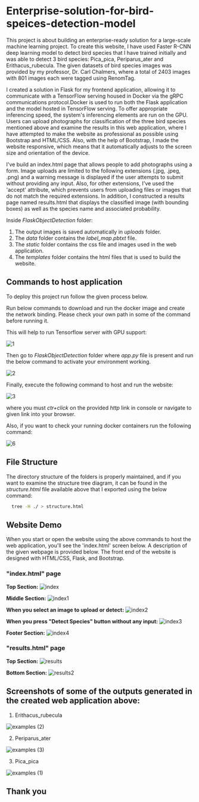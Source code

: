 # Enterprise-solution-for-bird-speices-detection-model

This project is about building an enterprise-ready solution for a large-scale machine learning project. To create this website, I have used Faster R-CNN deep learning model to detect bird species that I have trained initially and was able to detect 3 bird species:  Pica_pica, Periparus_ater and Erithacus_rubecula. The given datasets of bird species images was provided by my  professor, Dr. Carl Chalmers, where a total of 2403 images with 801 images each were tagged using RenomTag.

I created a solution in Flask for my frontend application, allowing it to communicate with a TensorFlow serving housed in Docker via the gRPC communications protocol.Docker is used to run both the Flask application and the model hosted in TensorFlow serving. To offer appropriate inferencing speed, the system's inferencing elements are run on the GPU. Users can upload photographs for classification of the three bird species mentioned above and examine the results in this web application, where I have attempted to make the website as professional as possible using Bootstrap and HTML/CSS. Also, with the help of Bootstrap, I made the website responsive, which means that it automatically adjusts to the screen size and orientation of the device.

I've build an index.html page that allows people to add photographs using a form. Image uploads are limited to the following extensions (.jpg, .jpeg, .png) and a warning message is displayed if the user attempts to submit without providing any input. Also, for other extensions, I've used the 'accept' attribute, which prevents users from uploading files or images that do not match the required extensions. In addition, I constructed a results page named results.html that displays the classified image (with bounding boxes) as well as the species name and associated probability. 

Inside *FlaskObjectDetection* folder:

1. The output images is saved automatically in *uploads* folder.
2. The *data* folder contains the *label_map.pbtxt* file.
3. The *static* folder contains the css file and images used in the web application.
4. The *templates* folder contains the html files that is used to build the website. 

## Commands to host application

To deploy this project run follow the given process below.

Run below commands to download and run the docker image and create the network binding. Please check your own path in some of the command before running it.

This will help to run Tensorflow server with GPU support:

![1](https://user-images.githubusercontent.com/29011734/164395053-5eb93efd-75d2-48d7-b5f6-52b073a669e7.jpg)

Then go to *FlaskObjectDetection* folder where *app.py* file is present and run the below command to activate your environment working. 

![2](https://user-images.githubusercontent.com/29011734/164396558-7485e42d-0538-414c-a10b-64a0635b9ccb.png)

Finally, execute the following command to host and run the website:

![3](https://user-images.githubusercontent.com/29011734/164396698-a9a35392-8690-42a7-9a96-8e8aa02f975a.png)

where you must *ctr+click* on the provided *http* link in console or navigate to given link into your browser.

Also, if you want to check your running docker containers run the following command:

![6](https://user-images.githubusercontent.com/29011734/164396759-cedfb9f8-6704-43ae-9fa3-e5cb3b0669fa.png)

## File Structure

The directory structure of the folders is properly maintained, and if you want to examine the structure tree diagram, it can be found in the *structure.html* file available above that I exported using the below command:

```bash
  tree -H ./ > structure.html
```
## Website Demo

When you start or open the website using the above commands to host the web application, you'll see the 'index.html' screen below. A description of the given webpage is provided below. The front end of the website is designed with HTML/CSS, Flask, and Bootstrap.

### "index.html" page

**Top Section:** 
![index](https://user-images.githubusercontent.com/29011734/164398377-f9bc9c69-d782-43aa-93ae-37f3521d32cd.png)

**Middle Section:**
![index1](https://user-images.githubusercontent.com/29011734/164398601-f2acf7d3-4b38-4ed5-848b-438029c22000.png)

**When you select an image to upload or detect:**
![index2](https://user-images.githubusercontent.com/29011734/164398725-d9bb222b-5448-407b-896e-083181a42fd9.png)

**When you press "Detect Species" button without any input:**
![index3](https://user-images.githubusercontent.com/29011734/164398804-6065664f-286f-4442-8fd1-3293afbaca3b.png)

**Footer Section:**
![index4](https://user-images.githubusercontent.com/29011734/164398877-79c704ec-0c2d-4dda-b1c2-ecde522beea2.png)

### "results.html" page

**Top Section:**
![results](https://user-images.githubusercontent.com/29011734/164399118-8d4aab56-e3d6-4a82-ada1-7c2aa7b3b881.png)

**Bottom Section:**
![results2](https://user-images.githubusercontent.com/29011734/164399219-713d7d8c-318a-403f-a43d-adf92497638a.png)

## Screenshots of some of the outputs generated in the created web application above:

1. Erithacus_rubecula

![examples (2)](https://user-images.githubusercontent.com/29011734/164399551-f9071bb2-1989-4ffd-ac28-f1b837b61e40.png)

2. Periparus_ater

![examples (3)](https://user-images.githubusercontent.com/29011734/164399707-ab02df45-f916-4436-a74a-46be48026033.png)

3. Pica_pica

![examples (1)](https://user-images.githubusercontent.com/29011734/164399816-558bd3ab-50a3-4be1-b18a-daa785180361.png)

## Thank you



